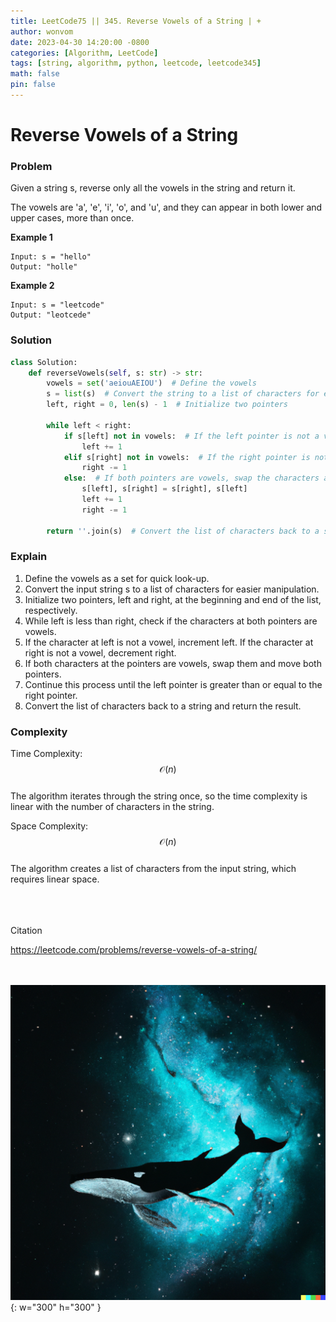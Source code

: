```yaml
---
title: LeetCode75 || 345. Reverse Vowels of a String | +
author: wonvom
date: 2023-04-30 14:20:00 -0800
categories: [Algorithm, LeetCode]
tags: [string, algorithm, python, leetcode, leetcode345]
math: false
pin: false
---
```


# Reverse Vowels of a String

### **Problem**
Given a string s, reverse only all the vowels in the string and return it.

The vowels are 'a', 'e', 'i', 'o', and 'u', and they can appear in both lower and upper cases, more than once.

**Example 1**
```
Input: s = "hello"
Output: "holle"
```


**Example 2**
```
Input: s = "leetcode"
Output: "leotcede"
```


### **Solution**
```python
class Solution:
    def reverseVowels(self, s: str) -> str:
        vowels = set('aeiouAEIOU')  # Define the vowels
        s = list(s)  # Convert the string to a list of characters for easier manipulation
        left, right = 0, len(s) - 1  # Initialize two pointers

        while left < right:
            if s[left] not in vowels:  # If the left pointer is not a vowel, move it to the right
                left += 1
            elif s[right] not in vowels:  # If the right pointer is not a vowel, move it to the left
                right -= 1
            else:  # If both pointers are vowels, swap the characters and move both pointers
                s[left], s[right] = s[right], s[left]
                left += 1
                right -= 1

        return ''.join(s)  # Convert the list of characters back to a string and return it
```

### **Explain**
1. Define the vowels as a set for quick look-up.
2. Convert the input string s to a list of characters for easier manipulation.
3. Initialize two pointers, left and right, at the beginning and end of the list, respectively.
4. While left is less than right, check if the characters at both pointers are vowels.
5. If the character at left is not a vowel, increment left. If the character at right is not a vowel, decrement right.
6. If both characters at the pointers are vowels, swap them and move both pointers.
7. Continue this process until the left pointer is greater than or equal to the right pointer.
8. Convert the list of characters back to a string and return the result.


### **Complexity**
Time Complexity: 
$$ \mathcal{O}(n) $$<br>
The algorithm iterates through the string once, so the time complexity is linear with the number of characters in the string.

Space Complexity: 
$$ \mathcal{O}(n) $$<br>
The algorithm creates a list of characters from the input string, which requires linear space.

<br><br><br>
Citation

https://leetcode.com/problems/reverse-vowels-of-a-string/

<br><br>
![Desktop View](/assets/img/whale/whale13.png){: w="300" h="300" }